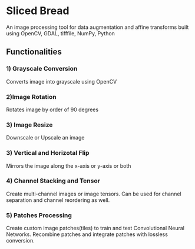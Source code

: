 # Sliced Bread 

An image processing tool for data augmentation and affine transforms built using OpenCV, GDAL, tifffile, NumPy, Python

## Functionalities
### 1) Grayscale Conversion
Converts image into grayscale using OpenCV
### 2)Image Rotation
Rotates image by order of 90 degrees
### 3) Image Resize
Downscale or Upscale an image
### 3) Vertical and Horizotal Flip
Mirrors the image along the x-axis or y-axis or both
### 4) Channel Stacking and Tensor
Create multi-channel images or image tensors. Can be used for channel separation and channel reordering as well.
### 5) Patches Processing
Create custom image patches(tiles) to train and test Convolutional Neural Networks. Recombine patches and integrate patches with lossless conversion.
